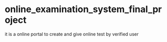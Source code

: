 # online_examination_system_final_project
it is a online portal to create and give online test by verified user
